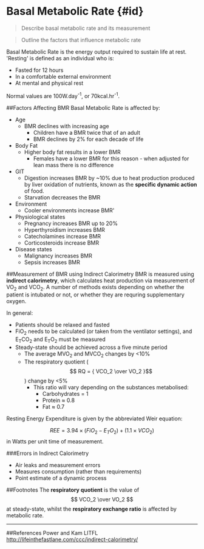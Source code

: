 # Basal Metabolic Rate {#id}
> Describe basal metabolic rate and its measurement

<!--><?!-->

> Outline the factors that influence metabolic rate

Basal Metabolic Rate is the energy output required to sustain life at rest. 'Resting' is defined as an individual who is:
* Fasted for 12 hours
* In a comfortable external environment
* At mental and physical rest 


Normal values are 100W.day<sup>-1</sup>, or 70kcal.hr<sup>-1</sup>.

##Factors Affecting BMR
Basal Metabolic Rate is affected by:
* Age
    * BMR declines with increasing age
        * Children have a BMR twice that of an adult
        * BMR declines by 2% for each decade of life
* Body Fat
    * Higher body fat results in a lower BMR
        * Females have a lower BMR for this reason - when adjusted for lean mass there is no difference
* GIT
    * Digestion increases BMR by ~10% due to heat production produced by liver oxidation of nutrients, known as the **specific dynamic action** of food.
    * Starvation decreases the BMR
* Environment
    * Cooler environments increase BMR'
* Physiological states
    * Pregnancy increases BMR up to 20%
    * Hyperthyroidism increases BMR
    * Catecholamines increase BMR
    * Corticosteroids increase BMR
* Disease states
    * Malignancy increases BMR
    * Sepsis increases BMR

##Measurement of BMR using Indirect Calorimetry
BMR is measured using **indirect calorimetry**, which calculates heat production via measurement of VO<sub>2</sub> and VCO<sub>2</sub>. A number of methods exists depending on whether the patient is intubated or not, or whether they are requring supplementary oxygen.

In general:
* Patients should be relaxed and fasted
* FiO<sub>2</sub> needs to be calculated (or taken from the ventilator settings), and E<sub>T</sub>CO<sub>2</sub> and E<sub>T</sub>O<sub>2</sub> must be measured
* Steady-state should be achieved across a five minute period
    * The average MVO<sub>2</sub> and MVCO<sub>2</sub> changes by <10%
    * The respiratory quotient ($$ RQ = { VCO_2 \over VO_2 }$$) change by <5%
        * This ratio will vary depending on the substances metabolised:
            * Carbohydrates = 1
            * Protein ≈ 0.8
            * Fat ≈ 0.7

Resting Energy Expenditure is given by the abbreviated Weir equation:

$$ REE = 3.94 \times (FiO_2 - E_TO_2 ) + (1.1 \times VCO_2) $$ in Watts per unit time of measurement.

###Errors in Indirect Calorimetry
* Air leaks and measurement errors
* Measures consumption (rather than requirements)
* Point estimate of a dynamic process

##Footnotes
The **respiratory quotient** is the value of $$ VCO_2 \over VO_2 $$ at steady-state, whilst the **respiratory exchange ratio** is affected by metabolic rate.

---
##References
Power and Kam
LITFL http://lifeinthefastlane.com/ccc/indirect-calorimetry/